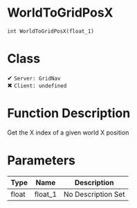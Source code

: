 # WorldToGridPosX
```
int WorldToGridPosX(float_1)
```
# Class
✔ `Server: GridNav`  
✖ `Client: undefined`  

# Function Description
Get the X index of a given world X position
# Parameters
Type|Name|Description
--|--|--
float|float_1|No Description Set
